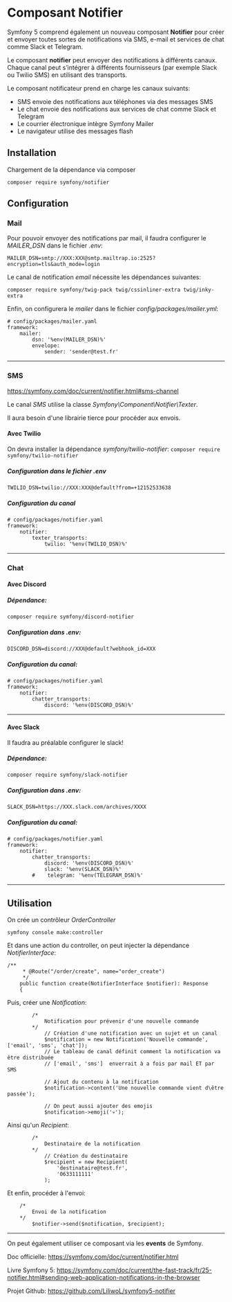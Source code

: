 # Composant Notifier

Symfony 5 comprend également un nouveau composant **Notifier** pour créer et envoyer toutes sortes de notifications via SMS, e-mail et services de chat comme Slack et Telegram.


Le composant **notifier** peut envoyer des notifications à différents canaux. Chaque canal peut s’intégrer à différents fournisseurs (par exemple Slack ou Twilio SMS) en utilisant des transports.

Le composant notificateur prend en charge les canaux suivants:

* SMS envoie des notifications aux téléphones via des messages SMS
* Le chat envoie des notifications aux services de chat comme Slack et Telegram
* Le courrier électronique intègre Symfony Mailer
* Le navigateur utilise des messages flash
	

## Installation

Chargement de la dépendance via composer

`
composer require symfony/notifier
`

## Configuration

### Mail

Pour pouvoir envoyer des notifications par mail, il faudra configurer le *MAILER_DSN* dans le fichier *.env*:

`
MAILER_DSN=smtp://XXX:XXX@smtp.mailtrap.io:2525?encryption=tls&auth_mode=login
`

Le canal de notification *email* nécessite les dépendances suivantes:

`
composer require symfony/twig-pack twig/cssinliner-extra twig/inky-extra
`

Enfin, on configurera le *mailer* dans le fichier *config/packages/mailer.yml*:

```
# config/packages/mailer.yaml
framework:
    mailer:
        dsn: '%env(MAILER_DSN)%'
        envelope:
            sender: 'sender@test.fr'

```

***

### SMS

https://symfony.com/doc/current/notifier.html#sms-channel

Le canal *SMS* utilise la classe *Symfony\Component\Notifier\Texter*.

Il aura besoin d'une librairie tierce pour procéder aux envois.

#### Avec Twilio

On devra installer la dépendance *symfony/twilio-notifier*:
`
composer require symfony/twilio-notifier
`

##### Configuration dans le fichier .env
`
TWILIO_DSN=twilio://XXX:XXX@default?from=+12152533638
`

##### Configuration du canal

```
# config/packages/notifier.yaml
framework:
    notifier:
        texter_transports:
            twilio: '%env(TWILIO_DSN)%'
```

***

### Chat

#### Avec Discord

##### Dépendance:

`
composer require symfony/discord-notifier
`

##### Configuration dans *.env*:

`
DISCORD_DSN=discord://XXX@default?webhook_id=XXX
`

##### Configuration du canal:

```
# config/packages/notifier.yaml
framework:
    notifier:
        chatter_transports:
            discord: '%env(DISCORD_DSN)%'
```

***

#### Avec Slack

Il faudra au préalable configurer le slack!

##### Dépendance:

`
composer require symfony/slack-notifier
`

##### Configuration dans *.env*:

`
SLACK_DSN=https://XXX.slack.com/archives/XXXX
`

##### Configuration du canal:

```
# config/packages/notifier.yaml
framework:
    notifier:
        chatter_transports:
            discord: '%env(DISCORD_DSN)%'
            slack: '%env(SLACK_DSN)%'
        #    telegram: '%env(TELEGRAM_DSN)%'
```

***

## Utilisation

On crée un contrôleur *OrderController*

`
symfony console make:controller
`

Et dans une action du controller, on peut injecter la dépendance *NotifierInterface*:

```
/**
     * @Route("/order/create", name="order_create")
     */
    public function create(NotifierInterface $notifier): Response
    {
```

Puis, créer une *Notification*:

```
		/*
            Notification pour prévenir d'une nouvelle commande
        */
            // Création d'une notification avec un sujet et un canal            
            $notification = new Notification('Nouvelle commande', ['email', 'sms', 'chat']);
            // Le tableau de canal définit comment la notification va être distribuée
            // ['email', 'sms']  enverrait à a fois par mail ET par SMS

            // Ajout du contenu à la notification
            $notification->content('Une nouvelle commande vient d\être passée');

            // On peut aussi ajouter des emojis
            $notification->emoji('💀');

```

Ainsi qu'un *Recipient*:

```
		/*
            Destinataire de la notification
        */
            // Création du destinataire
            $recipient = new Recipient(
                'destinataire@test.fr',
                '0633111111'
            );
```

Et enfin, procéder à l'envoi:

```
	/*
		Envoi de la notification
	*/
		$notifier->send($notification, $recipient);
```

***

On peut également utiliser ce composant via les **events** de Symfony.


Doc officielle:
https://symfony.com/doc/current/notifier.html


Livre Symfony 5:
https://symfony.com/doc/current/the-fast-track/fr/25-notifier.html#sending-web-application-notifications-in-the-browser

Projet Github:
https://github.com/LiliwoL/symfony5-notifier